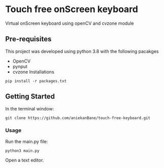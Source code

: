 # Touch free onScreen keyboard
Virtual onScreen keyboard using openCV and cvzone module
## Pre-requisites
This project was developed using python 3.8 with the following pacakges
- OpenCV
- pynput
- cvzone
Installations
```
pip install -r packages.txt
```
## Getting Started
In the terminal window:
```
git clone https://github.com/aniekanBane/touch-free-keyboard.git
```
### Usage
Run the main.py file:
```
python3 main.py
```
Open a text editor. 


